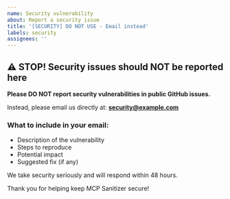 ```yaml
---
name: Security vulnerability
about: Report a security issue
title: '[SECURITY] DO NOT USE - Email instead'
labels: security
assignees: ''
---
```


## ⚠️ STOP! Security issues should NOT be reported here

**Please DO NOT report security vulnerabilities in public GitHub issues.**

Instead, please email us directly at: **security@example.com**

### What to include in your email:
- Description of the vulnerability
- Steps to reproduce
- Potential impact
- Suggested fix (if any)

We take security seriously and will respond within 48 hours.

Thank you for helping keep MCP Sanitizer secure!